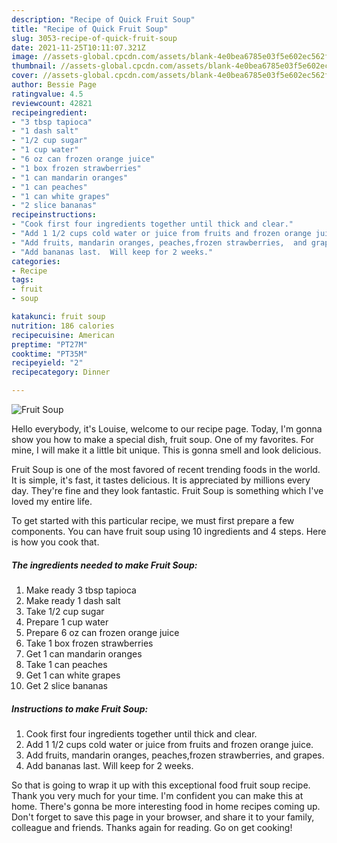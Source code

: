 ```yaml
---
description: "Recipe of Quick Fruit Soup"
title: "Recipe of Quick Fruit Soup"
slug: 3053-recipe-of-quick-fruit-soup
date: 2021-11-25T10:11:07.321Z
image: //assets-global.cpcdn.com/assets/blank-4e0bea6785e03f5e602ec562f230caae08da540cada707380b4fe1bbebba43da.png
thumbnail: //assets-global.cpcdn.com/assets/blank-4e0bea6785e03f5e602ec562f230caae08da540cada707380b4fe1bbebba43da.png
cover: //assets-global.cpcdn.com/assets/blank-4e0bea6785e03f5e602ec562f230caae08da540cada707380b4fe1bbebba43da.png
author: Bessie Page
ratingvalue: 4.5
reviewcount: 42821
recipeingredient:
- "3 tbsp tapioca"
- "1 dash salt"
- "1/2 cup sugar"
- "1 cup water"
- "6 oz can frozen orange juice"
- "1 box frozen strawberries"
- "1 can mandarin oranges"
- "1 can peaches"
- "1 can white grapes"
- "2 slice bananas"
recipeinstructions:
- "Cook first four ingredients together until thick and clear."
- "Add 1 1/2 cups cold water or juice from fruits and frozen orange juice."
- "Add fruits, mandarin oranges, peaches,frozen strawberries,  and grapes."
- "Add bananas last.  Will keep for 2 weeks."
categories:
- Recipe
tags:
- fruit
- soup

katakunci: fruit soup 
nutrition: 186 calories
recipecuisine: American
preptime: "PT27M"
cooktime: "PT35M"
recipeyield: "2"
recipecategory: Dinner

---
```



![Fruit Soup](//assets-global.cpcdn.com/assets/blank-4e0bea6785e03f5e602ec562f230caae08da540cada707380b4fe1bbebba43da.png)

Hello everybody, it's Louise, welcome to our recipe page. Today, I'm gonna show you how to make a special dish, fruit soup. One of my favorites. For mine, I will make it a little bit unique. This is gonna smell and look delicious.

Fruit Soup is one of the most favored of recent trending foods in the world. It is simple, it's fast, it tastes delicious. It is appreciated by millions every day. They're fine and they look fantastic. Fruit Soup is something which I've loved my entire life.




To get started with this particular recipe, we must first prepare a few components. You can have fruit soup using 10 ingredients and 4 steps. Here is how you cook that.

<!--inarticleads1-->

##### The ingredients needed to make Fruit Soup:

1. Make ready 3 tbsp tapioca
1. Make ready 1 dash salt
1. Take 1/2 cup sugar
1. Prepare 1 cup water
1. Prepare 6 oz can frozen orange juice
1. Take 1 box frozen strawberries
1. Get 1 can mandarin oranges
1. Take 1 can peaches
1. Get 1 can white grapes
1. Get 2 slice bananas




<!--inarticleads2-->

##### Instructions to make Fruit Soup:

1. Cook first four ingredients together until thick and clear.
1. Add 1 1/2 cups cold water or juice from fruits and frozen orange juice.
1. Add fruits, mandarin oranges, peaches,frozen strawberries,  and grapes.
1. Add bananas last.  Will keep for 2 weeks.




So that is going to wrap it up with this exceptional food fruit soup recipe. Thank you very much for your time. I'm confident you can make this at home. There's gonna be more interesting food in home recipes coming up. Don't forget to save this page in your browser, and share it to your family, colleague and friends. Thanks again for reading. Go on get cooking!
